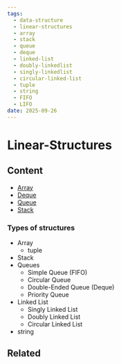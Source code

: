 ```yaml
---
tags:
  - data-structure
  - linear-structures
  - array
  - stack
  - queue
  - deque
  - linked-list
  - doubly-linkedlist
  - singly-linkedlist
  - circular-linked-list
  - tuple
  - string
  - FIFO
  - LIFO
date: 2025-09-26
---
```

Linear-Structures
=========

Content
---------------

* [Array](./Array/Array.md)
* [Deque](./Deque/Deque.md)
* [Queue](./Queue/Queue.md)
* [Stack](./Stack/Stack.md)

### Types of structures

  * Array
	  * tuple
  * Stack 
  * Queues
	  * Simple Queue (FIFO)
	  * Circular Queue
	  * Double-Ended Queue (Deque)
	  * Priority Queue
  * Linked List
	  * Singly Linked List
	  * Doubly Linked List
	  * Circular Linked List
  * string

Related
----------------------------

